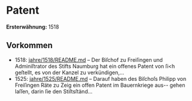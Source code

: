 # Patent

**Ersterwähnung:** 1518

## Vorkommen
- 1518: [jahre/1518/README.md](../jahre/1518/README.md) – Der Biſchof zu Freiſingen und Adminiſtrator des
Stifts Naumburg hat ein offenes Patent von ſi<h geſtellt,
es von der Kanzel zu verkündigen,...
- 1525: [jahre/1525/README.md](../jahre/1525/README.md) – Darauf haben des Biſchoſs Philipp von Freiſingen
Räte zu Zeig ein offen Patent im Bauernkriege aus--
gehen laſſen, darin ſie den Stiſtsſtänd...
